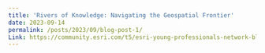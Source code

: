 ```yaml
---
title: 'Rivers of Knowledge: Navigating the Geospatial Frontier'
date: 2023-09-14 
permalink: /posts/2023/09/blog-post-1/
Link: https://community.esri.com/t5/esri-young-professionals-network-blog/quot-rivers-of-knowledge-navigating-the-geospatial/ba-p/1327972
---
```



